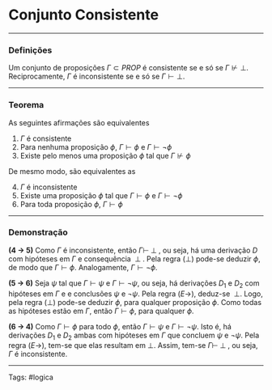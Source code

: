 # Conjunto Consistente

---

### Definições

Um conjunto de proposições $\Gamma \subset PROP$ é consistente se e só se $\Gamma \not\vdash \perp$. Reciprocamente, $\Gamma$ é inconsistente se e só se $\Gamma \vdash \perp$.

---

### Teorema

As seguintes afirmações são equivalentes

1. $\Gamma$ é consistente
2. Para nenhuma proposição $\phi$, $\Gamma \vdash \phi$ e $\Gamma\vdash \neg \phi$
3. Existe pelo menos uma proposição $\phi$ tal que $\Gamma \not \vdash \phi$

De mesmo modo, são equivalentes as

4. $\Gamma$ é inconsistente
5. Existe uma proposição $\phi$ tal que $\Gamma \vdash \phi$ e $\Gamma\vdash \neg \phi$
6. Para toda proposição $\phi$, $\Gamma \vdash \phi$

---

### Demonstração

**(4 -> 5)** Como $\Gamma$ é inconsistente, então $\Gamma \vdash \;\perp\;$, ou seja, há uma derivação $D$ com hipóteses em $\Gamma$ e consequência $\;\perp\;$. Pela regra $(\perp)$ pode-se deduzir $\phi$, de modo que $\Gamma \vdash \phi$. Analogamente, $\Gamma \vdash \neg \phi$.

**(5 -> 6)** Seja $\psi$ tal que $\Gamma \vdash \psi$ e $\Gamma \vdash \neg \psi$, ou seja, há derivações $D_1$ e $D_2$ com hipóteses em $\Gamma$ e e conclusões $\psi$ e $\neg \psi$. Pela regra $(E \rightarrow)$, deduz-se $\;\perp$. Logo, pela regra $(\perp)$ pode-se deduzir $\phi$, para qualquer proposição $\phi$. Como todas as hipóteses estão em $\Gamma$, então $\Gamma \vdash \phi$, para qualquer $\phi$.

**(6 -> 4)** Como $\Gamma \vdash \phi$ para todo $\phi$, então $\Gamma \vdash \psi$ e $\Gamma \vdash \neg \psi$. Isto é, há derivações $D_1$ e $D_2$ ambas com hipóteses em $\Gamma$ que concluem $\psi$ e $\neg \psi$. Pela regra $(E \rightarrow)$, tem-se que elas resultam em $\perp$. Assim, tem-se $\Gamma \vdash \;\perp\;$, ou seja, $\Gamma$ é inconsistente.

---

Tags: #logica 